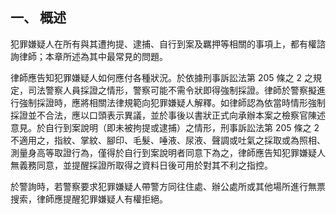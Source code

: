 ## 一、 概述

犯罪嫌疑人在所有與其遭拘提、逮捕、自行到案及羈押等相關的事項上，都有權諮詢律師；本章所述為其中最常見的問題。

律師應告知犯罪嫌疑人如何應付各種狀況。於依據刑事訴訟法第 205 條之 2 之規定，司法警察人員採證之情形，警察可能不需令狀即得強制採證。律師於警察擬進行強制採證時，應將相關法律規範向犯罪嫌疑人解釋。如律師認為依當時情形強制採證並不合法，應以口頭表示異議，並於事後以書狀正式向承辦本案之檢察官陳述意見。於自行到案說明（即未被拘提或逮捕）之情形，刑事訴訟法第 205 條之 2 不適用之，指紋、掌紋、腳印、毛髮、唾液、尿液、聲調或吐氣之採取或為照相、測量身高等取證行為，僅得於自行到案說明者同意下為之，律師應告知犯罪嫌疑人無義務同意，並提醒採證所取得之資料日後可用於對其不利之指控。

於警詢時，若警察要求犯罪嫌疑人帶警方同往住處、辦公處所或其他場所進行無票搜索，律師應提醒犯罪嫌疑人有權拒絕。
